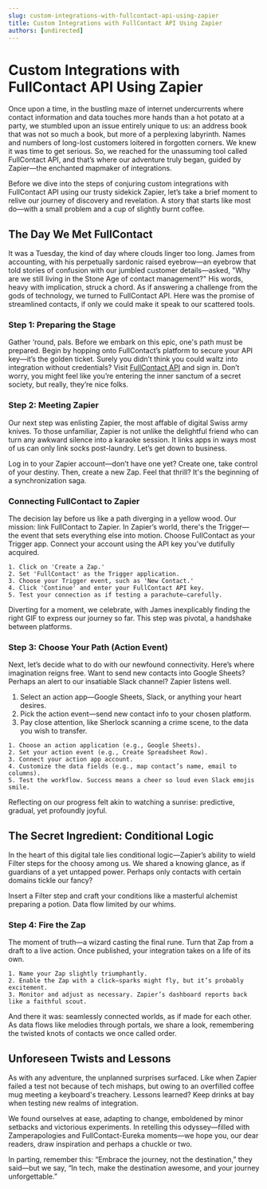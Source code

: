 ```yaml
---
slug: custom-integrations-with-fullcontact-api-using-zapier
title: Custom Integrations with FullContact API Using Zapier
authors: [undirected]
---
```



# Custom Integrations with FullContact API Using Zapier

Once upon a time, in the bustling maze of internet undercurrents where contact information and data touches more hands than a hot potato at a party, we stumbled upon an issue entirely unique to us: an address book that was not so much a book, but more of a perplexing labyrinth. Names and numbers of long-lost customers loitered in forgotten corners. We knew it was time to get serious. So, we reached for the unassuming tool called FullContact API, and that’s where our adventure truly began, guided by Zapier—the enchanted mapmaker of integrations.

Before we dive into the steps of conjuring custom integrations with FullContact API using our trusty sidekick Zapier, let’s take a brief moment to relive our journey of discovery and revelation. A story that starts like most do—with a small problem and a cup of slightly burnt coffee.

## The Day We Met FullContact

It was a Tuesday, the kind of day where clouds linger too long. James from accounting, with his perpetually sardonic raised eyebrow—an eyebrow that told stories of confusion with our jumbled customer details—asked, "Why are we still living in the Stone Age of contact management?" His words, heavy with implication, struck a chord. As if answering a challenge from the gods of technology, we turned to FullContact API. Here was the promise of streamlined contacts, if only we could make it speak to our scattered tools.

### Step 1: Preparing the Stage

Gather ‘round, pals. Before we embark on this epic, one's path must be prepared. Begin by hopping onto FullContact’s platform to secure your API key—it’s the golden ticket. Surely you didn’t think you could waltz into integration without credentials? Visit [FullContact API](https://www.fullcontact.com/developer/) and sign in. Don’t worry, you might feel like you’re entering the inner sanctum of a secret society, but really, they’re nice folks.

### Step 2: Meeting Zapier

Our next step was enlisting Zapier, the most affable of digital Swiss army knives. To those unfamiliar, Zapier is not unlike the delightful friend who can turn any awkward silence into a karaoke session. It links apps in ways most of us can only link socks post-laundry. Let’s get down to business.

Log in to your Zapier account—don’t have one yet? Create one, take control of your destiny. Then, create a new Zap. Feel that thrill? It's the beginning of a synchronization saga.

### Connecting FullContact to Zapier

The decision lay before us like a path diverging in a yellow wood. Our mission: link FullContact to Zapier. In Zapier’s world, there's the Trigger—the event that sets everything else into motion. Choose FullContact as your Trigger app. Connect your account using the API key you’ve dutifully acquired.

```plaintext
1. Click on 'Create a Zap.'
2. Set 'FullContact' as the Trigger application.
3. Choose your Trigger event, such as 'New Contact.'
4. Click 'Continue' and enter your FullContact API key.
5. Test your connection as if testing a parachute—carefully.
```

Diverting for a moment, we celebrate, with James inexplicably finding the right GIF to express our journey so far. This step was pivotal, a handshake between platforms.

### Step 3: Choose Your Path (Action Event)

Next, let’s decide what to do with our newfound connectivity. Here’s where imagination reigns free. Want to send new contacts into Google Sheets? Perhaps an alert to our insatiable Slack channel? Zapier listens well.

1. Select an action app—Google Sheets, Slack, or anything your heart desires.
2. Pick the action event—send new contact info to your chosen platform.
3. Pay close attention, like Sherlock scanning a crime scene, to the data you wish to transfer.

```plaintext
1. Choose an action application (e.g., Google Sheets).
2. Set your action event (e.g., Create Spreadsheet Row).
3. Connect your action app account.
4. Customize the data fields (e.g., map contact’s name, email to columns).
5. Test the workflow. Success means a cheer so loud even Slack emojis smile.
```

Reflecting on our progress felt akin to watching a sunrise: predictive, gradual, yet profoundly joyful.

## The Secret Ingredient: Conditional Logic

In the heart of this digital tale lies conditional logic—Zapier’s ability to wield Filter steps for the choosy among us. We shared a knowing glance, as if guardians of a yet untapped power. Perhaps only contacts with certain domains tickle our fancy?

Insert a Filter step and craft your conditions like a masterful alchemist preparing a potion. Data flow limited by our whims.

### Step 4: Fire the Zap

The moment of truth—a wizard casting the final rune. Turn that Zap from a draft to a live action. Once published, your integration takes on a life of its own.

```plaintext
1. Name your Zap slightly triumphantly.
2. Enable the Zap with a click—sparks might fly, but it’s probably excitement.
3. Monitor and adjust as necessary. Zapier’s dashboard reports back like a faithful scout.
```

And there it was: seamlessly connected worlds, as if made for each other. As data flows like melodies through portals, we share a look, remembering the twisted knots of contacts we once called order.

## Unforeseen Twists and Lessons

As with any adventure, the unplanned surprises surfaced. Like when Zapier failed a test not because of tech mishaps, but owing to an overfilled coffee mug meeting a keyboard's treachery. Lessons learned? Keep drinks at bay when testing new realms of integration.

We found ourselves at ease, adapting to change, emboldened by minor setbacks and victorious experiments. In retelling this odyssey—filled with Zamperapologies and FullContact-Eureka moments—we hope you, our dear readers, draw inspiration and perhaps a chuckle or two.

In parting, remember this: “Embrace the journey, not the destination,” they said—but we say, “In tech, make the destination awesome, and your journey unforgettable.”